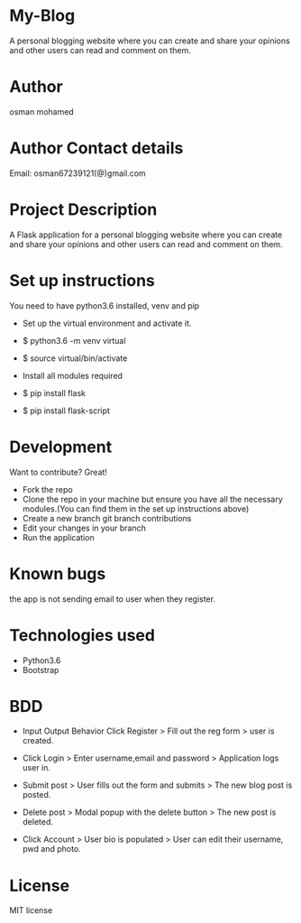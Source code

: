 # My-Blog
A personal blogging website where you can create and share your opinions and other users can read and comment on them.

# Author
osman mohamed

# Author Contact details
Email: osman67239121(@)gmail.com

# Project Description
A Flask application for a personal blogging website where you can create and share your opinions and other users can read and comment on them.


# Set up instructions
You need to have python3.6 installed, venv and pip

* Set up the virtual environment and activate it.

* $ python3.6 -m venv virtual

* $ source virtual/bin/activate

* Install all modules required

* $ pip install flask

* $ pip install flask-script


# Development
Want to contribute? Great!

* Fork the repo
* Clone the repo in your machine but ensure you have all the necessary modules.(You can find them in the set up instructions above) 
* Create a new branch git branch contributions
* Edit your changes in your branch
* Run the application

# Known bugs

the app is not sending email to user when they register.

# Technologies used

* Python3.6
* Bootstrap

# BDD
* Input	Output	Behavior
Click Register >	Fill out the reg form >	user is created.

* Click Login >	Enter username,email and password >	Application logs user in.

* Submit post > 	User fills out the form and submits >	The new blog post is posted.

* Delete post >	Modal popup with the delete button >	The new post is deleted.

* Click Account >	User bio is populated >	User can edit their username, pwd and photo.


# License
MIT license
